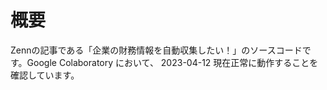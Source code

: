 # 概要
Zennの記事である「企業の財務情報を自動収集したい！」のソースコードです。Google Colaboratory において、 2023-04-12 現在正常に動作することを確認しています。
